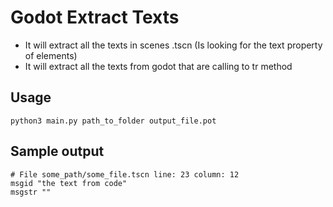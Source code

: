 # Godot Extract Texts

* It will extract all the texts in scenes .tscn (Is looking for the text property of elements)
* It will extract all the texts from godot that are calling to tr method

## Usage

```
python3 main.py path_to_folder output_file.pot
```



## Sample output

```
# File some_path/some_file.tscn line: 23 column: 12
msgid "the text from code"
msgstr ""
```
